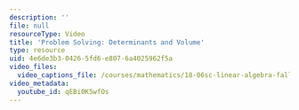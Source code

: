```yaml
---
description: ''
file: null
resourceType: Video
title: 'Problem Solving: Determinants and Volume'
type: resource
uid: 4e6de3b3-0426-5fd6-e807-6a4025962f5a
video_files:
  video_captions_file: /courses/mathematics/18-06sc-linear-algebra-fall-2011/resource-index/problem-solving-determinants-and-volume/qEBi0K5wfOs.vtt
video_metadata:
  youtube_id: qEBi0K5wfOs
---
```

